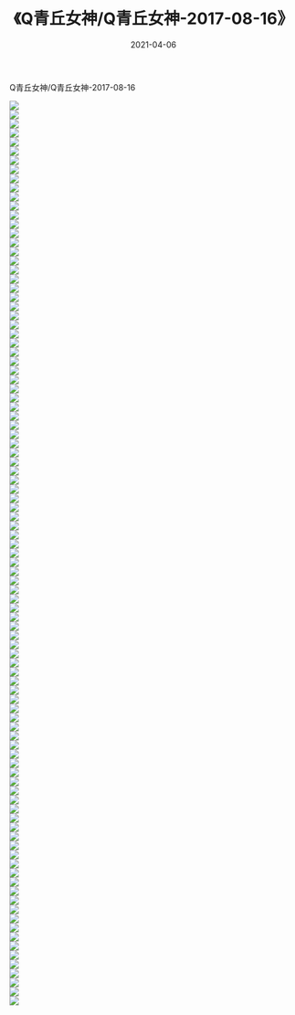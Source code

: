 ﻿---
layout: post
title:  《Q青丘女神/Q青丘女神-2017-08-16》
date:   2021-04-06
img: http://pic.660000.xyz/1:/网络美图/2021/Q青丘女神/Q青丘女神-2017-08-16/000.jpg
categories: [美女, 清纯, 唯美]
---

Q青丘女神/Q青丘女神-2017-08-16

 ![](http://pic.660000.xyz/1:/网络美图/2021/Q青丘女神/Q青丘女神-2017-08-16/001.jpg) <br>![](http://pic.660000.xyz/1:/网络美图/2021/Q青丘女神/Q青丘女神-2017-08-16/002.jpg) <br>![](http://pic.660000.xyz/1:/网络美图/2021/Q青丘女神/Q青丘女神-2017-08-16/003.jpg) <br>![](http://pic.660000.xyz/1:/网络美图/2021/Q青丘女神/Q青丘女神-2017-08-16/004.jpg) <br>![](http://pic.660000.xyz/1:/网络美图/2021/Q青丘女神/Q青丘女神-2017-08-16/005.jpg) <br>![](http://pic.660000.xyz/1:/网络美图/2021/Q青丘女神/Q青丘女神-2017-08-16/006.jpg) <br>![](http://pic.660000.xyz/1:/网络美图/2021/Q青丘女神/Q青丘女神-2017-08-16/007.jpg) <br>![](http://pic.660000.xyz/1:/网络美图/2021/Q青丘女神/Q青丘女神-2017-08-16/008.jpg) <br>![](http://pic.660000.xyz/1:/网络美图/2021/Q青丘女神/Q青丘女神-2017-08-16/009.jpg) <br>![](http://pic.660000.xyz/1:/网络美图/2021/Q青丘女神/Q青丘女神-2017-08-16/010.jpg) <br>![](http://pic.660000.xyz/1:/网络美图/2021/Q青丘女神/Q青丘女神-2017-08-16/011.jpg) <br>![](http://pic.660000.xyz/1:/网络美图/2021/Q青丘女神/Q青丘女神-2017-08-16/012.jpg) <br>![](http://pic.660000.xyz/1:/网络美图/2021/Q青丘女神/Q青丘女神-2017-08-16/013.jpg) <br>![](http://pic.660000.xyz/1:/网络美图/2021/Q青丘女神/Q青丘女神-2017-08-16/014.jpg) <br>![](http://pic.660000.xyz/1:/网络美图/2021/Q青丘女神/Q青丘女神-2017-08-16/015.jpg) <br>![](http://pic.660000.xyz/1:/网络美图/2021/Q青丘女神/Q青丘女神-2017-08-16/016.jpg) <br>![](http://pic.660000.xyz/1:/网络美图/2021/Q青丘女神/Q青丘女神-2017-08-16/017.jpg) <br>![](http://pic.660000.xyz/1:/网络美图/2021/Q青丘女神/Q青丘女神-2017-08-16/018.jpg) <br>![](http://pic.660000.xyz/1:/网络美图/2021/Q青丘女神/Q青丘女神-2017-08-16/019.jpg) <br>![](http://pic.660000.xyz/1:/网络美图/2021/Q青丘女神/Q青丘女神-2017-08-16/020.jpg) <br>![](http://pic.660000.xyz/1:/网络美图/2021/Q青丘女神/Q青丘女神-2017-08-16/021.jpg) <br>![](http://pic.660000.xyz/1:/网络美图/2021/Q青丘女神/Q青丘女神-2017-08-16/022.jpg) <br>![](http://pic.660000.xyz/1:/网络美图/2021/Q青丘女神/Q青丘女神-2017-08-16/023.jpg) <br>![](http://pic.660000.xyz/1:/网络美图/2021/Q青丘女神/Q青丘女神-2017-08-16/024.jpg) <br>![](http://pic.660000.xyz/1:/网络美图/2021/Q青丘女神/Q青丘女神-2017-08-16/025.jpg) <br>![](http://pic.660000.xyz/1:/网络美图/2021/Q青丘女神/Q青丘女神-2017-08-16/026.jpg) <br>![](http://pic.660000.xyz/1:/网络美图/2021/Q青丘女神/Q青丘女神-2017-08-16/027.jpg) <br>![](http://pic.660000.xyz/1:/网络美图/2021/Q青丘女神/Q青丘女神-2017-08-16/028.jpg) <br>![](http://pic.660000.xyz/1:/网络美图/2021/Q青丘女神/Q青丘女神-2017-08-16/029.jpg) <br>![](http://pic.660000.xyz/1:/网络美图/2021/Q青丘女神/Q青丘女神-2017-08-16/030.jpg) <br>![](http://pic.660000.xyz/1:/网络美图/2021/Q青丘女神/Q青丘女神-2017-08-16/031.jpg) <br>![](http://pic.660000.xyz/1:/网络美图/2021/Q青丘女神/Q青丘女神-2017-08-16/032.jpg) <br>![](http://pic.660000.xyz/1:/网络美图/2021/Q青丘女神/Q青丘女神-2017-08-16/033.jpg) <br>![](http://pic.660000.xyz/1:/网络美图/2021/Q青丘女神/Q青丘女神-2017-08-16/034.jpg) <br>![](http://pic.660000.xyz/1:/网络美图/2021/Q青丘女神/Q青丘女神-2017-08-16/035.jpg) <br>![](http://pic.660000.xyz/1:/网络美图/2021/Q青丘女神/Q青丘女神-2017-08-16/036.jpg) <br>![](http://pic.660000.xyz/1:/网络美图/2021/Q青丘女神/Q青丘女神-2017-08-16/037.jpg) <br>![](http://pic.660000.xyz/1:/网络美图/2021/Q青丘女神/Q青丘女神-2017-08-16/038.jpg) <br>![](http://pic.660000.xyz/1:/网络美图/2021/Q青丘女神/Q青丘女神-2017-08-16/039.jpg) <br>![](http://pic.660000.xyz/1:/网络美图/2021/Q青丘女神/Q青丘女神-2017-08-16/040.jpg) <br>![](http://pic.660000.xyz/1:/网络美图/2021/Q青丘女神/Q青丘女神-2017-08-16/041.jpg) <br>![](http://pic.660000.xyz/1:/网络美图/2021/Q青丘女神/Q青丘女神-2017-08-16/042.jpg) <br>![](http://pic.660000.xyz/1:/网络美图/2021/Q青丘女神/Q青丘女神-2017-08-16/043.jpg) <br>![](http://pic.660000.xyz/1:/网络美图/2021/Q青丘女神/Q青丘女神-2017-08-16/044.jpg) <br>![](http://pic.660000.xyz/1:/网络美图/2021/Q青丘女神/Q青丘女神-2017-08-16/045.jpg) <br>![](http://pic.660000.xyz/1:/网络美图/2021/Q青丘女神/Q青丘女神-2017-08-16/046.jpg) <br>![](http://pic.660000.xyz/1:/网络美图/2021/Q青丘女神/Q青丘女神-2017-08-16/047.jpg) <br>![](http://pic.660000.xyz/1:/网络美图/2021/Q青丘女神/Q青丘女神-2017-08-16/048.jpg) <br>![](http://pic.660000.xyz/1:/网络美图/2021/Q青丘女神/Q青丘女神-2017-08-16/049.jpg) <br>![](http://pic.660000.xyz/1:/网络美图/2021/Q青丘女神/Q青丘女神-2017-08-16/050.jpg) <br>![](http://pic.660000.xyz/1:/网络美图/2021/Q青丘女神/Q青丘女神-2017-08-16/051.jpg) <br>![](http://pic.660000.xyz/1:/网络美图/2021/Q青丘女神/Q青丘女神-2017-08-16/052.jpg) <br>![](http://pic.660000.xyz/1:/网络美图/2021/Q青丘女神/Q青丘女神-2017-08-16/053.jpg) <br>![](http://pic.660000.xyz/1:/网络美图/2021/Q青丘女神/Q青丘女神-2017-08-16/054.jpg) <br>![](http://pic.660000.xyz/1:/网络美图/2021/Q青丘女神/Q青丘女神-2017-08-16/055.jpg) <br>![](http://pic.660000.xyz/1:/网络美图/2021/Q青丘女神/Q青丘女神-2017-08-16/056.jpg) <br>![](http://pic.660000.xyz/1:/网络美图/2021/Q青丘女神/Q青丘女神-2017-08-16/057.jpg) <br>![](http://pic.660000.xyz/1:/网络美图/2021/Q青丘女神/Q青丘女神-2017-08-16/058.jpg) <br>![](http://pic.660000.xyz/1:/网络美图/2021/Q青丘女神/Q青丘女神-2017-08-16/059.jpg) <br>![](http://pic.660000.xyz/1:/网络美图/2021/Q青丘女神/Q青丘女神-2017-08-16/060.jpg) <br>![](http://pic.660000.xyz/1:/网络美图/2021/Q青丘女神/Q青丘女神-2017-08-16/061.jpg) <br>![](http://pic.660000.xyz/1:/网络美图/2021/Q青丘女神/Q青丘女神-2017-08-16/062.jpg) <br>![](http://pic.660000.xyz/1:/网络美图/2021/Q青丘女神/Q青丘女神-2017-08-16/063.jpg) <br>![](http://pic.660000.xyz/1:/网络美图/2021/Q青丘女神/Q青丘女神-2017-08-16/064.jpg) <br>![](http://pic.660000.xyz/1:/网络美图/2021/Q青丘女神/Q青丘女神-2017-08-16/065.jpg) <br>![](http://pic.660000.xyz/1:/网络美图/2021/Q青丘女神/Q青丘女神-2017-08-16/066.jpg) <br>![](http://pic.660000.xyz/1:/网络美图/2021/Q青丘女神/Q青丘女神-2017-08-16/067.jpg) <br>![](http://pic.660000.xyz/1:/网络美图/2021/Q青丘女神/Q青丘女神-2017-08-16/068.jpg) <br>![](http://pic.660000.xyz/1:/网络美图/2021/Q青丘女神/Q青丘女神-2017-08-16/069.jpg) <br>![](http://pic.660000.xyz/1:/网络美图/2021/Q青丘女神/Q青丘女神-2017-08-16/070.jpg) <br>![](http://pic.660000.xyz/1:/网络美图/2021/Q青丘女神/Q青丘女神-2017-08-16/071.jpg) <br>![](http://pic.660000.xyz/1:/网络美图/2021/Q青丘女神/Q青丘女神-2017-08-16/072.jpg) <br>![](http://pic.660000.xyz/1:/网络美图/2021/Q青丘女神/Q青丘女神-2017-08-16/073.jpg) <br>![](http://pic.660000.xyz/1:/网络美图/2021/Q青丘女神/Q青丘女神-2017-08-16/074.jpg) <br>![](http://pic.660000.xyz/1:/网络美图/2021/Q青丘女神/Q青丘女神-2017-08-16/075.jpg) <br>![](http://pic.660000.xyz/1:/网络美图/2021/Q青丘女神/Q青丘女神-2017-08-16/076.jpg) <br>![](http://pic.660000.xyz/1:/网络美图/2021/Q青丘女神/Q青丘女神-2017-08-16/077.jpg) <br>![](http://pic.660000.xyz/1:/网络美图/2021/Q青丘女神/Q青丘女神-2017-08-16/078.jpg) <br>![](http://pic.660000.xyz/1:/网络美图/2021/Q青丘女神/Q青丘女神-2017-08-16/079.jpg) <br>![](http://pic.660000.xyz/1:/网络美图/2021/Q青丘女神/Q青丘女神-2017-08-16/080.jpg) <br>![](http://pic.660000.xyz/1:/网络美图/2021/Q青丘女神/Q青丘女神-2017-08-16/081.jpg) <br>![](http://pic.660000.xyz/1:/网络美图/2021/Q青丘女神/Q青丘女神-2017-08-16/082.jpg) <br>![](http://pic.660000.xyz/1:/网络美图/2021/Q青丘女神/Q青丘女神-2017-08-16/083.jpg) <br>![](http://pic.660000.xyz/1:/网络美图/2021/Q青丘女神/Q青丘女神-2017-08-16/084.jpg) <br>![](http://pic.660000.xyz/1:/网络美图/2021/Q青丘女神/Q青丘女神-2017-08-16/085.jpg) <br>![](http://pic.660000.xyz/1:/网络美图/2021/Q青丘女神/Q青丘女神-2017-08-16/086.jpg) <br>![](http://pic.660000.xyz/1:/网络美图/2021/Q青丘女神/Q青丘女神-2017-08-16/087.jpg) <br>![](http://pic.660000.xyz/1:/网络美图/2021/Q青丘女神/Q青丘女神-2017-08-16/088.jpg) <br>![](http://pic.660000.xyz/1:/网络美图/2021/Q青丘女神/Q青丘女神-2017-08-16/089.jpg) <br>![](http://pic.660000.xyz/1:/网络美图/2021/Q青丘女神/Q青丘女神-2017-08-16/090.jpg) <br>![](http://pic.660000.xyz/1:/网络美图/2021/Q青丘女神/Q青丘女神-2017-08-16/091.jpg) <br>![](http://pic.660000.xyz/1:/网络美图/2021/Q青丘女神/Q青丘女神-2017-08-16/092.jpg) <br>![](http://pic.660000.xyz/1:/网络美图/2021/Q青丘女神/Q青丘女神-2017-08-16/093.jpg) <br>![](http://pic.660000.xyz/1:/网络美图/2021/Q青丘女神/Q青丘女神-2017-08-16/094.jpg) <br>![](http://pic.660000.xyz/1:/网络美图/2021/Q青丘女神/Q青丘女神-2017-08-16/095.jpg) <br>![](http://pic.660000.xyz/1:/网络美图/2021/Q青丘女神/Q青丘女神-2017-08-16/096.jpg) <br>![](http://pic.660000.xyz/1:/网络美图/2021/Q青丘女神/Q青丘女神-2017-08-16/097.jpg) <br>![](http://pic.660000.xyz/1:/网络美图/2021/Q青丘女神/Q青丘女神-2017-08-16/098.jpg) <br>![](http://pic.660000.xyz/1:/网络美图/2021/Q青丘女神/Q青丘女神-2017-08-16/099.jpg) <br>